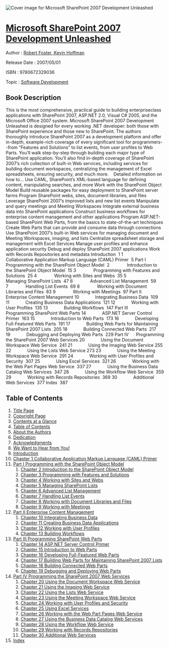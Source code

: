 ![Cover image for Microsoft SharePoint 2007 Development Unleashed](https://imgdetail.ebookreading.net/cover/cover/software_development/EB9780672329036.jpg)

[Microsoft SharePoint 2007 Development Unleashed](https://ebookreading.net/view/book/Microsoft+SharePoint+2007+Development+Unleashed-EB9780672329036_1.html "Microsoft SharePoint 2007 Development Unleashed")
====================================================================================================================

Author : [Robert Foster](https://ebookreading.net/search/author/Robert+Foster),[ Kevin Hoffman](https://ebookreading.net/search/author/+Kevin+Hoffman)

Release Date : 2007/05/01

ISBN : 9780672329036

Topic : [Software Development](https://ebookreading.net/search/category/software-development)

Book Description
-----------------

This is the most comprehensive, practical guide to building enterpriseclass applications with SharePoint 2007, ASP.NET 2.0, Visual C# 2005, and the Microsoft Office 2007 system. Microsoft SharePoint 2007 Development Unleashed is designed for every working .NET developer: both those with SharePoint experience and those new to SharePoint. The authors thoroughly introduce SharePoint 2007 as a development platform and offer in-depth, example-rich coverage of every significant tool for programmers--from “Features and Solutions” to list events, from user profiles to Web Parts. You’ll walk step-by-step through building each major type of SharePoint application. You’ll also find in-depth coverage of SharePoint 2007’s rich collection of built-in Web services, including services for building document workspaces, centralizing the management of Excel spreadsheets, ensuring security, and much more.
  
Detailed information on how to…
 Use CAML, SharePoint’s XML-based language for defining content, manipulating searches, and more 
 Work with the SharePoint Object Model 
 Build reusable packages for easy deployment to SharePoint server farms 
 Program SharePoint webs, sites, document libraries, and files 
 Leverage SharePoint 2007’s improved lists and new list events 
 Manipulate and query meetings and Meeting Workspaces 
 Integrate external business data into SharePoint applications 
 Construct business workflows for enterprise content management and other applications 
 Program ASP.NET-based SharePoint Web Parts, from the basics to state-of-the-art techniques 
 Create Web Parts that can provide and consume data through connections 
 Use SharePoint 2007’s built-in Web services for managing document and Meeting Workspaces, imaging, and lists 
 Centralize spreadsheet storage and management with Excel Services 
 Manage user profiles and enhance application security 
 Debug and deploy SharePoint 2007 applications 
 Work with Records Repositories and metadata 
Introduction  1
 1              Collaborative Application Markup Language (CAML) Primer  5
Part I        Programming with the SharePoint Object Model 
 2              Introduction to the SharePoint Object Model  15
 3              Programming with Features and Solutions  25
 4              Working with Sites and Webs  35
 5              Managing SharePoint Lists  47
 6              Advanced List Management  59
 7              Handling List Events  69
 8              Working with Document Libraries and Files  83
 9              Working with Meetings  97
Part II        Enterprise Content Management
 10             Integrating Business Data  109
 11             Creating Business Data Applications  121
 12             Working with User Profiles  135
 13             Building Workflows  147
Part III       Programming SharePoint Web Parts
 14             ASP.NET Server Control Primer  163
 15             Introduction to Web Parts  173
 16             Developing Full-Featured Web Parts  191
 17             Building Web Parts for Maintaining SharePoint 2007 Lists  205
 18             Building Connected Web Parts  217
 19             Debugging and Deploying Web Parts  229
Part IV      Programming the SharePoint 2007 Web Services
 20             Using the Document Workspace Web Service  241
 21             Using the Imaging Web Service 255
 22             Using the Lists Web Service 273
 23             Using the Meeting Workspace Web Service  291
 24             Working with User Profiles and Security  307
 25             Using Excel Services  321
 26             Working with the Web Part Pages Web Service  337
 27             Using the Business Data Catalog Web Services  347
 28             Using the Workflow Web Service  359
 29             Working with Records Repositories  369
 30             Additional Web Services  377
Index  387
              
Table of Contents
-----------------

1. [Title Page](https://ebookreading.net/view/book/Microsoft+SharePoint+2007+Development+Unleashed-EB9780672329036_2.html)
1. [Copyright Page](https://ebookreading.net/view/book/Microsoft+SharePoint+2007+Development+Unleashed-EB9780672329036_3.html)
1. [Contents at a Glance](https://ebookreading.net/view/book/Microsoft+SharePoint+2007+Development+Unleashed-EB9780672329036_4.html)
1. [Table of Contents](https://ebookreading.net/view/book/Microsoft+SharePoint+2007+Development+Unleashed-EB9780672329036_5.html)
1. [About the Authors](https://ebookreading.net/view/book/Microsoft+SharePoint+2007+Development+Unleashed-EB9780672329036_6.html)
1. [Dedication](https://ebookreading.net/view/book/Microsoft+SharePoint+2007+Development+Unleashed-EB9780672329036_7.html)
1. [Acknowledgments](https://ebookreading.net/view/book/Microsoft+SharePoint+2007+Development+Unleashed-EB9780672329036_8.html)
1. [We Want to Hear from You!](https://ebookreading.net/view/book/Microsoft+SharePoint+2007+Development+Unleashed-EB9780672329036_9.html)
1. [Introduction](https://ebookreading.net/view/book/Microsoft+SharePoint+2007+Development+Unleashed-EB9780672329036_10.html)
1. [Chapter 1 Collaborative Application Markup Language (CAML) Primer](https://ebookreading.net/view/book/Microsoft+SharePoint+2007+Development+Unleashed-EB9780672329036_11.html)
1. [Part I Programming with the SharePoint Object Model](https://ebookreading.net/view/book/Microsoft+SharePoint+2007+Development+Unleashed-EB9780672329036_12.html)
    1. [Chapter 2 Introduction to the SharePoint Object Model](https://ebookreading.net/view/book/Microsoft+SharePoint+2007+Development+Unleashed-EB9780672329036_13.html)
    1. [Chapter 3 Programming with Features and Solutions](https://ebookreading.net/view/book/Microsoft+SharePoint+2007+Development+Unleashed-EB9780672329036_14.html)
    1. [Chapter 4 Working with Sites and Webs](https://ebookreading.net/view/book/Microsoft+SharePoint+2007+Development+Unleashed-EB9780672329036_15.html)
    1. [Chapter 5 Managing SharePoint Lists](https://ebookreading.net/view/book/Microsoft+SharePoint+2007+Development+Unleashed-EB9780672329036_16.html)
    1. [Chapter 6 Advanced List Management](https://ebookreading.net/view/book/Microsoft+SharePoint+2007+Development+Unleashed-EB9780672329036_17.html)
    1. [Chapter 7 Handling List Events](https://ebookreading.net/view/book/Microsoft+SharePoint+2007+Development+Unleashed-EB9780672329036_18.html)
    1. [Chapter 8 Working with Document Libraries and Files](https://ebookreading.net/view/book/Microsoft+SharePoint+2007+Development+Unleashed-EB9780672329036_19.html)
    1. [Chapter 9 Working with Meetings](https://ebookreading.net/view/book/Microsoft+SharePoint+2007+Development+Unleashed-EB9780672329036_20.html)
1. [Part II Enterprise Content Management](https://ebookreading.net/view/book/Microsoft+SharePoint+2007+Development+Unleashed-EB9780672329036_21.html)
    1. [Chapter 10 Integrating Business Data](https://ebookreading.net/view/book/Microsoft+SharePoint+2007+Development+Unleashed-EB9780672329036_22.html)
    1. [Chapter 11 Creating Business Data Applications](https://ebookreading.net/view/book/Microsoft+SharePoint+2007+Development+Unleashed-EB9780672329036_23.html)
    1. [Chapter 12 Working with User Profiles](https://ebookreading.net/view/book/Microsoft+SharePoint+2007+Development+Unleashed-EB9780672329036_24.html)
    1. [Chapter 13 Building Workflows](https://ebookreading.net/view/book/Microsoft+SharePoint+2007+Development+Unleashed-EB9780672329036_25.html)
1. [Part III Programming SharePoint Web Parts](https://ebookreading.net/view/book/Microsoft+SharePoint+2007+Development+Unleashed-EB9780672329036_26.html)
    1. [Chapter 14 ASP.NET Server Control Primer](https://ebookreading.net/view/book/Microsoft+SharePoint+2007+Development+Unleashed-EB9780672329036_27.html)
    1. [Chapter 15 Introduction to Web Parts](https://ebookreading.net/view/book/Microsoft+SharePoint+2007+Development+Unleashed-EB9780672329036_28.html)
    1. [Chapter 16 Developing Full-Featured Web Parts](https://ebookreading.net/view/book/Microsoft+SharePoint+2007+Development+Unleashed-EB9780672329036_29.html)
    1. [Chapter 17 Building Web Parts for Maintaining SharePoint 2007 Lists](https://ebookreading.net/view/book/Microsoft+SharePoint+2007+Development+Unleashed-EB9780672329036_30.html)
    1. [Chapter 18 Building Connected Web Parts](https://ebookreading.net/view/book/Microsoft+SharePoint+2007+Development+Unleashed-EB9780672329036_31.html)
    1. [Chapter 19 Debugging and Deploying Web Parts](https://ebookreading.net/view/book/Microsoft+SharePoint+2007+Development+Unleashed-EB9780672329036_32.html)
1. [Part IV Programming the SharePoint 2007 Web Services](https://ebookreading.net/view/book/Microsoft+SharePoint+2007+Development+Unleashed-EB9780672329036_33.html)
    1. [Chapter 20 Using the Document Workspace Web Service](https://ebookreading.net/view/book/Microsoft+SharePoint+2007+Development+Unleashed-EB9780672329036_34.html)
    1. [Chapter 21 Using the Imaging Web Service](https://ebookreading.net/view/book/Microsoft+SharePoint+2007+Development+Unleashed-EB9780672329036_35.html)
    1. [Chapter 22 Using the Lists Web Service](https://ebookreading.net/view/book/Microsoft+SharePoint+2007+Development+Unleashed-EB9780672329036_36.html)
    1. [Chapter 23 Using the Meeting Workspace Web Service](https://ebookreading.net/view/book/Microsoft+SharePoint+2007+Development+Unleashed-EB9780672329036_37.html)
    1. [Chapter 24 Working with User Profiles and Security](https://ebookreading.net/view/book/Microsoft+SharePoint+2007+Development+Unleashed-EB9780672329036_38.html)
    1. [Chapter 25 Using Excel Services](https://ebookreading.net/view/book/Microsoft+SharePoint+2007+Development+Unleashed-EB9780672329036_39.html)
    1. [Chapter 26 Working with the Web Part Pages Web Service](https://ebookreading.net/view/book/Microsoft+SharePoint+2007+Development+Unleashed-EB9780672329036_40.html)
    1. [Chapter 27 Using the Business Data Catalog Web Services](https://ebookreading.net/view/book/Microsoft+SharePoint+2007+Development+Unleashed-EB9780672329036_41.html)
    1. [Chapter 28 Using the Workflow Web Service](https://ebookreading.net/view/book/Microsoft+SharePoint+2007+Development+Unleashed-EB9780672329036_42.html)
    1. [Chapter 29 Working with Records Repositories](https://ebookreading.net/view/book/Microsoft+SharePoint+2007+Development+Unleashed-EB9780672329036_43.html)
    1. [Chapter 30 Additional Web Services](https://ebookreading.net/view/book/Microsoft+SharePoint+2007+Development+Unleashed-EB9780672329036_44.html)
1. [Index](https://ebookreading.net/view/book/Microsoft+SharePoint+2007+Development+Unleashed-EB9780672329036_45.html)
